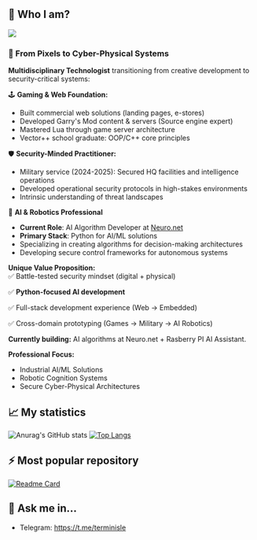 ## 🔭 Who I am? 
![](https://komarev.com/ghpvc/?username=cyberpsychoz&color=blueviolet&style=for-the-badge&abbreviated=true&base=3587)

### 🔐 From Pixels to Cyber-Physical Systems

**Multidisciplinary Technologist** transitioning from creative development to security-critical systems:

🕹️ **Gaming & Web Foundation:**  
- Built commercial web solutions (landing pages, e-stores)  
- Developed Garry's Mod content & servers (Source engine expert)  
- Mastered Lua through game server architecture  
- Vector++ school graduate: OOP/C++ core principles  

🛡️ **Security-Minded Practitioner:**  
- Military service (2024-2025): Secured HQ facilities and intelligence operations  
- Developed operational security protocols in high-stakes environments  
- Intrinsic understanding of threat landscapes  

🤖 **AI & Robotics Professional**
- **Current Role**: AI Algorithm Developer at [Neuro.net](https://neuro.net/)  
- **Primary Stack**: Python for AI/ML solutions
- Specializing in creating algorithms for decision-making architectures  
- Developing secure control frameworks for autonomous systems  

**Unique Value Proposition:**  
✅ Battle-tested security mindset (digital + physical)  

✅ **Python-focused AI development**

✅ Full-stack development experience (Web → Embedded)  

✅ Cross-domain prototyping (Games → Military → AI Robotics)  

**Currently building:** AI algorithms at Neuro.net + Rasberry PI AI Assistant.

**Professional Focus:**
- Industrial AI/ML Solutions  
- Robotic Cognition Systems  
- Secure Cyber-Physical Architectures

## 📈 My statistics

![Anurag's GitHub stats](https://github-readme-stats.vercel.app/api?username=cyberpsychoz&theme=default&show_icons=true) 
[![Top Langs](https://github-readme-stats.vercel.app/api/top-langs/?username=cyberpsychoz&layout=compact)](https://github.com/anuraghazra/github-readme-stats)

## ⚡ Most popular repository

[![Readme Card](https://github-readme-stats.vercel.app/api/pin/?username=cyberpsychoz&repo=garrysmod_falloutrp_helix)](https://github.com/cyberpsychoz/garrysmod_falloutrp_helix)

## 💬 Ask me in...
- Telegram: https://t.me/terminisle
